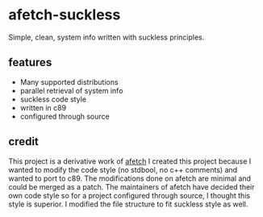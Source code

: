 # afetch-suckless
Simple, clean, system info written with suckless principles.

## features
* Many supported distributions
* parallel retrieval of system info
* suckless code style
* written in c89
* configured through source

## credit
This project is a derivative work of [afetch](https://github.com/13-CF/afetch) I created this project because
I wanted to modify the code style (no stdbool, no c++ comments) and wanted
to port to c89. The modifications done on afetch are minimal and could be
merged as a patch. The maintainers of afetch have decided their own code
style so for a project configured through source, I thought this style
is superior. I modified the file structure to fit suckless style as well.
